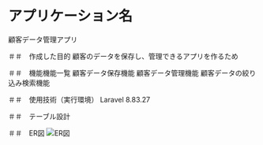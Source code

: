 # アプリケーション名
顧客データ管理アプリ
![]()

＃＃　作成した目的 
顧客のデータを保存し、管理できるアプリを作るため

＃＃　機能機能一覧 
顧客データ保存機能 
顧客データ管理機能 
顧客データの絞り込み検索機能

＃＃　使用技術（実行環境） Laravel 8.83.27

＃＃　テーブル設計
![]()

＃＃　ER図
![ER図]()
